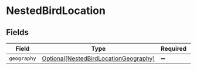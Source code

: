 # NestedBirdLocation


## Fields

| Field                                                                                       | Type                                                                                        | Required                                                                                    | Description                                                                                 |
| ------------------------------------------------------------------------------------------- | ------------------------------------------------------------------------------------------- | ------------------------------------------------------------------------------------------- | ------------------------------------------------------------------------------------------- |
| `geography`                                                                                 | [Optional[NestedBirdLocationGeography]](../../models/shared/nestedbirdlocationgeography.md) | :heavy_minus_sign:                                                                          | N/A                                                                                         |